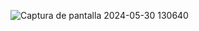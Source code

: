 ![Captura de pantalla 2024-05-30 130640](https://github.com/LuisCasanova11/Practica3_UI/assets/132479713/15ef284a-0bff-4bd4-a77f-dfbbd6b3df2a)
